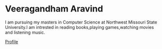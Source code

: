 # Veeragandham Aravind

I am pursuing my masters in Computer Science at Northwest Missouri State University.I am intrested in reading books,playing games,watching movies and listening music.

[Profile](profile.jpg)

